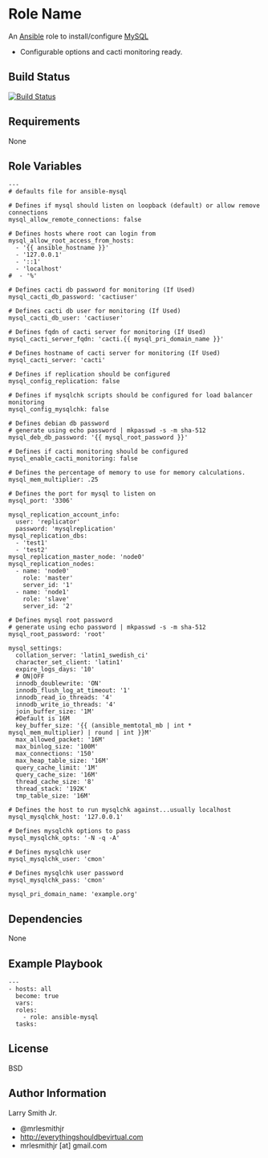 Role Name
=========

An [Ansible] role to install/configure [MySQL]

- Configurable options and cacti monitoring ready.

Build Status
------------

[![Build Status](https://travis-ci.org/mrlesmithjr/ansible-mysql.svg?branch=master)](https://travis-ci.org/mrlesmithjr/ansible-mysql)

Requirements
------------

None

Role Variables
--------------

```
---
# defaults file for ansible-mysql

# Defines if mysql should listen on loopback (default) or allow remove connections
mysql_allow_remote_connections: false

# Defines hosts where root can login from
mysql_allow_root_access_from_hosts:
  - '{{ ansible_hostname }}'
  - '127.0.0.1'
  - '::1'
  - 'localhost'
#  - '%'

# Defines cacti db password for monitoring (If Used)
mysql_cacti_db_password: 'cactiuser'

# Defines cacti db user for monitoring (If Used)
mysql_cacti_db_user: 'cactiuser'

# Defines fqdn of cacti server for monitoring (If Used)
mysql_cacti_server_fqdn: 'cacti.{{ mysql_pri_domain_name }}'

# Defines hostname of cacti server for monitoring (If Used)
mysql_cacti_server: 'cacti'

# Defines if replication should be configured
mysql_config_replication: false

# Defines if mysqlchk scripts should be configured for load balancer monitoring
mysql_config_mysqlchk: false

# Defines debian db password
# generate using echo password | mkpasswd -s -m sha-512
mysql_deb_db_password: '{{ mysql_root_password }}'

# Defines if cacti monitoring should be configured
mysql_enable_cacti_monitoring: false

# Defines the percentage of memory to use for memory calculations.
mysql_mem_multiplier: .25

# Defines the port for mysql to listen on
mysql_port: '3306'

mysql_replication_account_info:
  user: 'replicator'
  password: 'mysqlreplication'
mysql_replication_dbs:
  - 'test1'
  - 'test2'
mysql_replication_master_node: 'node0'
mysql_replication_nodes:
  - name: 'node0'
    role: 'master'
    server_id: '1'
  - name: 'node1'
    role: 'slave'
    server_id: '2'

# Defines mysql root password
# generate using echo password | mkpasswd -s -m sha-512
mysql_root_password: 'root'

mysql_settings:
  collation_server: 'latin1_swedish_ci'
  character_set_client: 'latin1'
  expire_logs_days: '10'
  # ON|OFF
  innodb_doublewrite: 'ON'
  innodb_flush_log_at_timeout: '1'
  innodb_read_io_threads: '4'
  innodb_write_io_threads: '4'
  join_buffer_size: '1M'
  #Default is 16M
  key_buffer_size: '{{ (ansible_memtotal_mb | int * mysql_mem_multiplier) | round | int }}M'
  max_allowed_packet: '16M'
  max_binlog_size: '100M'
  max_connections: '150'
  max_heap_table_size: '16M'
  query_cache_limit: '1M'
  query_cache_size: '16M'
  thread_cache_size: '8'
  thread_stack: '192K'
  tmp_table_size: '16M'

# Defines the host to run mysqlchk against...usually localhost
mysql_mysqlchk_host: '127.0.0.1'

# Defines mysqlchk options to pass
mysql_mysqlchk_opts: '-N -q -A'

# Defines mysqlchk user
mysql_mysqlchk_user: 'cmon'

# Defines mysqlchk user password
mysql_mysqlchk_pass: 'cmon'

mysql_pri_domain_name: 'example.org'
```

Dependencies
------------

None

Example Playbook
----------------

```
---
- hosts: all
  become: true
  vars:
  roles:
    - role: ansible-mysql
  tasks:
```

License
-------

BSD

Author Information
------------------

Larry Smith Jr.
- @mrlesmithjr
- http://everythingshouldbevirtual.com
- mrlesmithjr [at] gmail.com

[Ansible]: <https://www.ansible.com>
[MySQL]: <https://www.mysql.com/>

